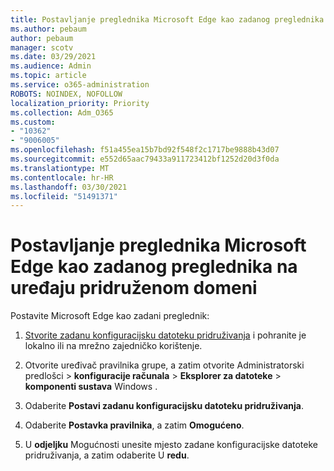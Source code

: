 ```yaml
---
title: Postavljanje preglednika Microsoft Edge kao zadanog preglednika na uređaju pridruženom domeni
ms.author: pebaum
author: pebaum
manager: scotv
ms.date: 03/29/2021
ms.audience: Admin
ms.topic: article
ms.service: o365-administration
ROBOTS: NOINDEX, NOFOLLOW
localization_priority: Priority
ms.collection: Adm_O365
ms.custom:
- "10362"
- "9006005"
ms.openlocfilehash: f51a455ea15b7bd92f548f2c1717be9888b43d07
ms.sourcegitcommit: e552d65aac79433a911723412bf1252d20d3f0da
ms.translationtype: MT
ms.contentlocale: hr-HR
ms.lasthandoff: 03/30/2021
ms.locfileid: "51491371"
---
```

# <a name="set-microsoft-edge-as-the-default-browser-on-a-domain-joined-device"></a>Postavljanje preglednika Microsoft Edge kao zadanog preglednika na uređaju pridruženom domeni

Postavite Microsoft Edge kao zadani preglednik: 

1. [Stvorite zadanu konfiguracijsku datoteku pridruživanja](https://go.microsoft.com/fwlink/?linkid=2132437) i pohranite je lokalno ili na mrežno zajedničko korištenje.

1. Otvorite uređivač pravilnika grupe, a zatim otvorite Administratorski predlošci  >  **konfiguracije računala**  >  **Eksplorer za datoteke**  >  **komponenti sustava** Windows .

1. Odaberite **Postavi zadanu konfiguracijsku datoteku pridruživanja**.

1. Odaberite **Postavka pravilnika**, a zatim **Omogućeno**.

1. U **odjeljku** Mogućnosti unesite mjesto zadane konfiguracijske datoteke pridruživanja, a zatim odaberite U **redu**.
